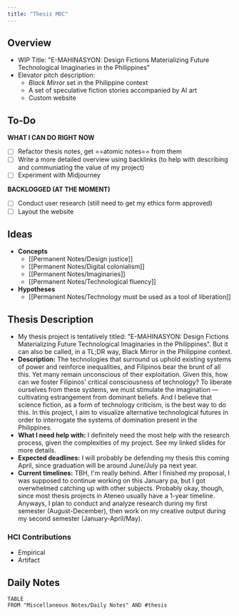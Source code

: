 ```yaml
---
title: "Thesis MOC"
---
```

## Overview
- WIP Title: "E-MAHINASYON: Design Fictions Materializing Future Technological Imaginaries in the Philippines"
- Elevator pitch description: 
	- *Black Mirror* set in the Philippine context
	- A set of speculative fiction stories accompanied by AI art
	- Custom website

## To-Do
**WHAT I CAN DO RIGHT NOW**
- [ ] Refactor thesis notes, get ==atomic notes== from them
- [ ] Write a more detailed overview using backlinks (to help with describing and communiating the value of my project)
- [ ] Experiment with Midjourney

**BACKLOGGED (AT THE MOMENT)**
- [ ] Conduct user research (still need to get my ethics form approved)
- [ ] Layout the website

## Ideas
- **Concepts**
	- [[Permanent Notes/Design justice]]
	- [[Permanent Notes/Digital colonialism]]
	- [[Permanent Notes/Imaginaries]]
	- [[Permanent Notes/Technological fluency]]
- **Hypotheses**
	- [[Permanent Notes/Technology must be used as a tool of liberation]]

## Thesis Description
- My thesis project is tentatively titled: "E-MAHINASYON: Design Fictions Materializing Future Technological Imaginaries in the Philippines". But it can also be called, in a TL;DR way, Black Mirror in the Philippine context.
- **Description:** The technologies that surround us uphold existing systems of power and reinforce inequalities, and Filipinos bear the brunt of all this. Yet many remain unconscious of their exploitation. Given this, how can we foster Filipinos' critical consciousness of technology? To liberate ourselves from these systems, we must stimulate the imagination — cultivating estrangement from dominant beliefs. And I believe that science fiction, as a form of technology criticism, is the best way to do this. In this project, I aim to visualize alternative technological futures in order to interrogate the systems of domination present in the Philippines.
- **What I need help with:** I definitely need the most help with the research process, given the complexities of my project. See my linked slides for more details.
- **Expected deadlines:** I will probably be defending my thesis this coming April, since graduation will be around June/July pa next year.
- **Current timelines:** TBH, I'm really behind. After I finished my proposal, I was supposed to continue working on this January pa, but I got overwhelmed catching up with other subjects. Probably okay, though, since most thesis projects in Ateneo usually have a 1-year timeline. Anyways, I plan to conduct and analyze research during my first semester (August-December), then work on my creative output during my second semester (January-April/May).

### HCI Contributions
- Empirical 
- Artifact


## Daily Notes
```dataview
TABLE
FROM "Miscellaneous Notes/Daily Notes" AND #thesis
```
